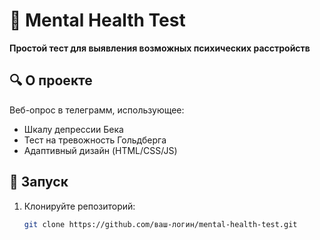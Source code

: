 # 🧠 Mental Health Test  

**Простой тест для выявления возможных психических расстройств**  

## 🔍 О проекте  
Веб-опрос в телеграмм, использующее:  
- Шкалу депрессии Бека  
- Тест на тревожность Гольдберга  
- Адаптивный дизайн (HTML/CSS/JS)  

## 🚀 Запуск  
1. Клонируйте репозиторий:  
   ```bash
   git clone https://github.com/ваш-логин/mental-health-test.git 
   

